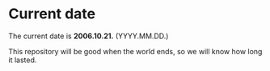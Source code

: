# Current date

The current date is **2006.10.21.** (YYYY.MM.DD.)

This repository will be good when the world ends, so we will know how long it lasted.